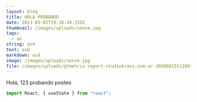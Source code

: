 ```yaml
---
layout: blog
title: HOLA PROBANDO
date: 2021-03-02T19:38:49.319Z
thumbnail: /images/uploads/sense.jpg
tags:
  - as
string: asd
text: asd
markdown: asd
image: /images/uploads/sense.jpg
file: /images/uploads/gtmetrix-report-studiokrass.com.ar-20200815t110917-vsvy99ei-full.pdf
---
```

Hola, 123 probando posteo 

```javascript
import React, { useState } from "react";

```